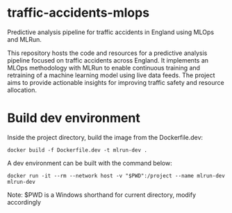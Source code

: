 # traffic-accidents-mlops
Predictive analysis pipeline for traffic accidents in England using MLOps and MLRun.

This repository hosts the code and resources for a predictive analysis pipeline focused on traffic accidents across England. It implements an MLOps methodology with MLRun to enable continuous training and retraining of a machine learning model using live data feeds. The project aims to provide actionable insights for improving traffic safety and resource allocation.

# Build dev environment

Inside the project directory, build the image from the Dockerfile.dev:

```docker build -f Dockerfile.dev -t mlrun-dev .```

A dev environment can be built with the command below:

```docker run -it --rm --network host -v "$PWD":/project --name mlrun-dev mlrun-dev```

Note: $PWD is a Windows shorthand for current directory, modify accordingly
